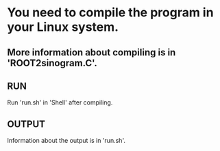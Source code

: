 # You need to compile the program in your Linux system.

## More information about compiling is in 'ROOT2sinogram.C'.

## RUN
Run 'run.sh' in 'Shell' after compiling.

## OUTPUT
Information about the output is in 'run.sh'.
